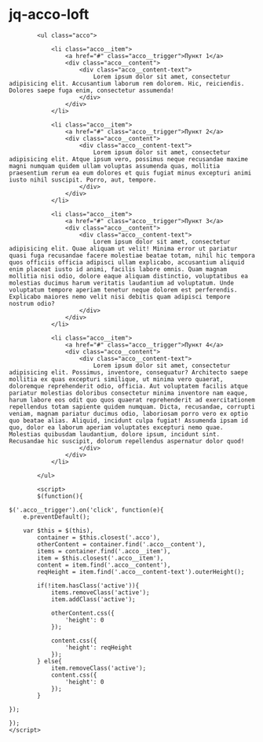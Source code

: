 # jq-acco-loft

            <ul class="acco">

                <li class="acco__item">
                    <a href="#" class="acco__trigger">Пункт 1</a>
                    <div class="acco__content">
                        <div class="acco__content-text">
                            Lorem ipsum dolor sit amet, consectetur adipisicing elit. Accusantium laborum rem dolorem. Hic, reiciendis. Dolores saepe fuga enim, consectetur assumenda!
                        </div>
                    </div>
                </li>

                <li class="acco__item">
                    <a href="#" class="acco__trigger">Пункт 2</a>
                    <div class="acco__content">
                        <div class="acco__content-text">
                            Lorem ipsum dolor sit amet, consectetur adipisicing elit. Atque ipsum vero, possimus neque recusandae maxime magni numquam quidem ullam voluptas assumenda quas, mollitia praesentium rerum ea eum dolores et quis fugiat minus excepturi animi iusto nihil suscipit. Porro, aut, tempore.
                        </div>
                    </div>
                </li>

                <li class="acco__item">
                    <a href="#" class="acco__trigger">Пункт 3</a>
                    <div class="acco__content">
                        <div class="acco__content-text">
                            Lorem ipsum dolor sit amet, consectetur adipisicing elit. Quae aliquam ut velit! Minima error ut pariatur quasi fuga recusandae facere molestiae beatae totam, nihil hic tempora quos officiis officia adipisci ullam explicabo, accusantium aliquid enim placeat iusto id animi, facilis labore omnis. Quam magnam mollitia nisi odio, dolore eaque aliquam distinctio, voluptatibus ea molestias ducimus harum veritatis laudantium ad voluptatum. Unde voluptatum tempore aperiam tenetur neque dolorem est perferendis. Explicabo maiores nemo velit nisi debitis quam adipisci tempore nostrum odio?
                        </div>
                    </div>
                </li>

                <li class="acco__item">
                    <a href="#" class="acco__trigger">Пункт 4</a>
                    <div class="acco__content">
                        <div class="acco__content-text">
                            Lorem ipsum dolor sit amet, consectetur adipisicing elit. Possimus, inventore, consequatur? Architecto saepe mollitia ex quas excepturi similique, ut minima vero quaerat, doloremque reprehenderit odio, officia. Aut voluptatem facilis atque pariatur molestias doloribus consectetur minima inventore nam eaque, harum labore eos odit quo quos quaerat reprehenderit ad exercitationem repellendus totam sapiente quidem numquam. Dicta, recusandae, corrupti veniam, magnam pariatur ducimus odio, laboriosam porro vero ex optio quo beatae alias. Aliquid, incidunt culpa fugiat! Assumenda ipsam id quo, dolor ea laborum aperiam voluptates excepturi nemo quae. Molestias quibusdam laudantium, dolore ipsum, incidunt sint. Recusandae hic suscipit, dolorum repellendus aspernatur dolor quod!
                        </div>
                    </div>
                </li>

            </ul>
            
            <script>
            $(function(){
    
    $('.acco__trigger').on('click', function(e){
        e.preventDefault();

        var $this = $(this),
            container = $this.closest('.acco'),
            otherContent = container.find('.acco__content'),
            items = container.find('.acco__item'),
            item = $this.closest('.acco__item'),
            content = item.find('.acco__content'),
            reqHeight = item.find('.acco__content-text').outerHeight();

            if(!item.hasClass('active')){
                items.removeClass('active');
                item.addClass('active');

                otherContent.css({
                    'height': 0
                });

                content.css({
                    'height': reqHeight
                });
            } else{
                item.removeClass('active');
                content.css({
                    'height': 0
                });
            }

    });
    
    });
    </script>
